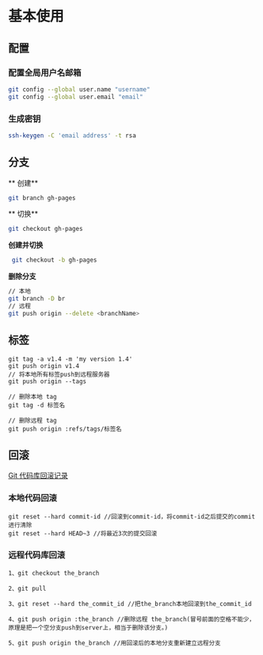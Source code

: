 # 基本使用

<!-- toc -->

## 配置
### 配置全局用户名邮箱
```bash
git config --global user.name "username"
git config --global user.email "email"
```
### 生成密钥
```bash
ssh-keygen -C 'email address' -t rsa
```

## 分支

** 创建**

```bash
git branch gh-pages
```

** 切换**

```bash
git checkout gh-pages
```

**创建并切换**

```bash
 git checkout -b gh-pages
```
**删除分支**

```bash
// 本地
git branch -D br
// 远程
git push origin --delete <branchName>
```
## 标签
```
git tag -a v1.4 -m 'my version 1.4'
git push origin v1.4
// 将本地所有标签push到远程服务器
git push origin --tags

// 删除本地 tag
git tag -d 标签名  

// 删除远程 tag
git push origin :refs/tags/标签名  
```

## 回滚
[Git 代码库回滚记录](http://limite.me/blog/2016/04/19/git-dai-ma-ku-hui-gun-ji-lu/)
### 本地代码回滚
```
git reset --hard commit-id //回滚到commit-id，将commit-id之后提交的commit进行清除
git reset --hard HEAD~3 //将最近3次的提交回滚
```
### 远程代码库回滚
```
1、git checkout the_branch

2、git pull

3、git reset --hard the_commit_id //把the_branch本地回滚到the_commit_id

4、git push origin :the_branch //删除远程 the_branch(冒号前面的空格不能少，原理是把一个空分支push到server上，相当于删除该分支。)

5、git push origin the_branch //用回滚后的本地分支重新建立远程分支
```
